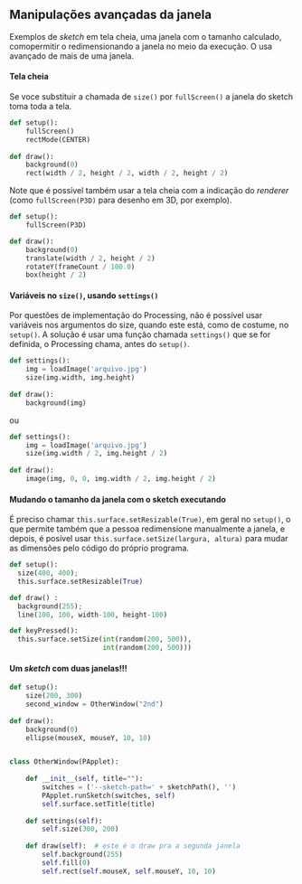 ## Manipulações avançadas da janela

Exemplos de *sketch* em tela cheia, uma janela com o tamanho calculado, comopermitir o redimensionando a janela no meio da execução. O usa avançado de mais de uma janela.

#### Tela cheia

Se voce substituir a chamada de `size()` por `fullScreen()` a janela do sketch toma toda a tela. 

```python
def setup():
    fullScreen()
    rectMode(CENTER)
    
def draw():
    background(0)
    rect(width / 2, height / 2, width / 2, height / 2) 
```

Note que é possível também usar a tela cheia com a indicação do *renderer* (como `fullScreen(P3D)` para desenho em 3D, por exemplo).

```python
def setup():
    fullScreen(P3D)

def draw():
    background(0)
    translate(width / 2, height / 2)
    rotateY(frameCount / 100.0)
    box(height / 2)
```

#### Variáveis no `size()`, usando `settings()`

Por questões de implementação do Processing, não é possível usar variáveis nos argumentos do size, quando este está, como de costume, no `setup()`. A solução é usar uma função chamada `settings()` que se for definida, o Processing chama, antes do `setup()`.

```python
def settings():
    img = loadImage('arquivo.jpg')
    size(img.width, img.height)
 
def draw():
    background(img) 
```
ou 

```python
def settings():
    img = loadImage('arquivo.jpg')
    size(img.width / 2, img.height / 2)
 
def draw():
    image(img, 0, 0, img.width / 2, img.height / 2) 
```


#### Mudando o tamanho da janela com o sketch executando

É preciso chamar `this.surface.setResizable(True)`, em geral no `setup()`, o que permite também que a pessoa redimensione manualmente a janela, e depois, é posível usar `this.surface.setSize(largura, altura)` para mudar as dimensões pelo código do próprio programa.

```python
def setup():
  size(400, 400);
  this.surface.setResizable(True)

def draw() :
  background(255);
  line(100, 100, width-100, height-100)

def keyPressed():
  this.surface.setSize(int(random(200, 500)),
                       int(random(200, 500)))
```

#### Um *sketch* com duas janelas!!!

```python
def setup():
    size(200, 300)
    second_window = OtherWindow("2nd")  
    
def draw():
    background(0)
    ellipse(mouseX, mouseY, 10, 10)


class OtherWindow(PApplet):  
        
    def __init__(self, title=""):
        switches = ('--sketch-path=' + sketchPath(), '')
        PApplet.runSketch(switches, self)  
        self.surface.setTitle(title)
        
    def settings(self):
        self.size(300, 200)
        
    def draw(self):  # este é o draw pra a segunda janela
        self.background(255)
        self.fill(0)
        self.rect(self.mouseX, self.mouseY, 10, 10)
```

